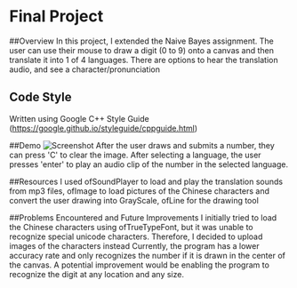 # Final Project
##Overview
In this project, I extended the Naive Bayes assignment. The user can use their mouse to draw a digit (0 to 9) onto a canvas and then translate it into 1 of 4 languages. There are options to hear the translation audio, and see a character/pronunciation

## Code Style
Written using Google C++ Style Guide (https://google.github.io/styleguide/cppguide.html)

##Demo
![Screenshot](demo.png)
After the user draws and submits a number, they can press 'C' to clear the image. After selecting a language, the user presses 'enter' to play an audio clip of the number in the selected language.

##Resources
I used ofSoundPlayer to load and play the translation sounds from mp3 files, ofImage to load pictures of the Chinese characters and convert the user drawing into GrayScale, ofLine for the drawing tool

##Problems Encountered and Future Improvements
I initially tried to load the Chinese characters using ofTrueTypeFont, but it was unable to recognize special unicode characters. Therefore, I decided to upload images of the characters instead
Currently, the program has a lower accuracy rate and only recognizes the number if it is drawn in the center of the canvas. A potential improvement would be enabling the program to recognize the digit at any location and any size.